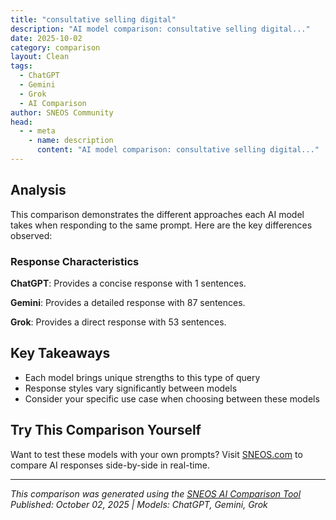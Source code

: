 ```yaml
---
title: "consultative selling digital"
description: "AI model comparison: consultative selling digital..."
date: 2025-10-02
category: comparison
layout: Clean
tags:
  - ChatGPT
  - Gemini
  - Grok
  - AI Comparison
author: SNEOS Community
head:
  - - meta
    - name: description
      content: "AI model comparison: consultative selling digital..."
---
```


<ChatComparison
  title="consultative selling digital"
  prompt="consultative selling digital"
  :responses='{
    "ChatGPT": "Consultative selling in a digital context combines the principles of consultative selling with digital tools and platforms to engage with customers effectively. This approach focuses on building relationships, understanding customer needs, and providing tailored solutions rather than simply pushing a product. Here’s a breakdown of how consultative selling can be applied in a digital environment:\n\n### Key Elements of Digital Consultative Selling\n\n1. **Understanding Customer Needs**:\n   - **Research and Analysis**: Utilize analytics tools to gather data on customer behaviors, preferences, and pain points.\n   - **Surveys and Feedback Forms**: Implement digital surveys or questionnaires to gain insights directly from customers.\n\n2. **Building Relationships**:\n   - **Personalized Communication**: Use email marketing and CRM systems to send tailored messages to prospects based on their interests and previous interactions.\n   - **Social Media Engagement**: Actively engage with customers via social media platforms to build rapport and trust.\n\n3. **Providing Value-Added Content**:\n   - **Educational Content**: Create blogs, webinars, e-books, and videos that address common challenges faced by your target audience and demonstrate thought leadership.\n   - **Consultative Webinars**: Host live sessions where potential customers can ask questions and receive expert advice.\n\n4. **Leveraging Technology**:\n   - **CRM Systems**: Use Customer Relationship Management platforms to track interactions and store information about customers, enabling personalized follow-ups.\n   - **Chatbots and AI**: Implement AI-driven chatbots for initial customer interactions, providing quick answers and routing complex queries to human sales reps.\n\n5. **Tailored Solutions**:\n   - **Product Demos and Trials**: Offer virtual demos or free trials of products to allow customers to see the value firsthand before making a purchase.\n   - **Customized Proposals**: Utilize digital tools to create personalized proposals and presentations that speak directly to the specific needs of the customer.\n\n6. **Follow-up and Nurturing**:\n   - **Drip Campaigns**: Use automated email sequences that nurture leads over time by providing relevant information and reminders.\n   - **Regular Check-ins**: Schedule follow-up meetings or calls through digital calendars to keep the conversation going and address any further questions or concerns.\n\n7. **Measuring Success**:\n   - **Analytics and KPIs**: Regularly analyze engagement metrics, conversion rates, and customer feedback to assess the effectiveness of your consultative selling approach.\n   - **Iterate and Improve**: Use the data collected to refine your approach continuously, ensuring it meets the evolving needs of your customers.\n\n### Tools for Digital Consultative Selling\n\n- **CRM Software**: Salesforce, HubSpot, Zoho\n- **Email Marketing**: Mailchimp, ActiveCampaign, Constant Contact\n- **Webinar Platforms**: Zoom, GoToWebinar, Webex\n- **Analytics Tools**: Google Analytics, Hotjar\n- **Social Media Management**: Hootsuite, Buffer\n- **Digital Collaboration**: Slack, Microsoft Teams, Trello\n\n### Conclusion\n\nIncorporating consultative selling into digital strategies can lead to deeper customer relationships, higher satisfaction, and better sales outcomes. The key is to focus on understanding the customer’s needs, delivering tailored solutions, and engaging meaningfully through digital channels. By fostering a consultative approach, sales teams can differentiate themselves in a crowded marketplace and build long-lasting customer loyalty.",
    "Gemini": "Okay, let\u0027s dive into the world of consultative selling in the digital landscape. Here\u0027s a comprehensive overview, covering key aspects, strategies, and how it differs from traditional approaches:\n\n**What is Consultative Selling?**\n\nConsultative selling is a sales approach focused on building trust and understanding a customer\u0027s needs, challenges, and goals before offering a product or service as a solution. It emphasizes acting as a trusted advisor and partner rather than simply a salesperson pushing a product.  It\u0027s about:\n\n*   **Understanding the Customer:** Deeply researching and learning about the customer\u0027s industry, business, and specific pain points.\n*   **Active Listening:** Asking insightful questions and carefully listening to the customer\u0027s responses.\n*   **Problem-Solving:** Collaborating with the customer to identify the root causes of their issues and explore potential solutions.\n*   **Education and Guidance:** Providing valuable information, insights, and recommendations to help the customer make informed decisions.\n*   **Long-Term Relationships:** Building lasting relationships based on trust, mutual respect, and ongoing support.\n\n**Consultative Selling in the Digital World: Key Differences and Considerations**\n\nThe core principles of consultative selling remain the same in the digital world, but the methods and channels used to interact with customers change significantly. Here\u0027s how:\n\n*   **Increased Self-Service:** Customers often do extensive research online before engaging with a salesperson. They\u0027re likely to be more informed and have specific questions.\n*   **Multiple Channels:** Interactions happen across various channels, including websites, social media, email, chat, video conferencing, and even online communities.\n*   **Data-Driven Insights:**  Digital tools provide access to vast amounts of data about customer behavior, preferences, and pain points, which can be used to personalize the sales process.\n*   **Remote Communication:**  Much of the interaction is remote, requiring strong communication skills and the ability to build rapport virtually.\n*   **Content is King:**  Providing valuable content (blog posts, ebooks, webinars, case studies) becomes a crucial part of the sales process, attracting leads and educating them about your expertise.\n*   **Automation and AI:**  Automation tools can help streamline repetitive tasks, personalize communication, and provide timely support. AI-powered tools can analyze customer data and provide insights to sales reps.\n\n**Key Strategies for Consultative Selling in the Digital Age**\n\nHere\u0027s a breakdown of strategies you can implement to excel in consultative selling online:\n\n1.  **Deep Customer Research \u0026 Persona Development:**\n\n    *   **Go beyond basic demographics:** Understand their industry, company size, business model, revenue, and key challenges.\n    *   **Leverage online tools:** Use LinkedIn Sales Navigator, Crunchbase, and industry research reports to gather information.\n    *   **Create detailed buyer personas:**  Define their goals, motivations, pain points, and buying behaviors.\n\n2.  **Content Marketing as a Foundation:**\n\n    *   **Create valuable, relevant content:**  Address your target audience\u0027s pain points and offer solutions.\n    *   **Use a variety of formats:**  Blog posts, ebooks, whitepapers, webinars, videos, infographics.\n    *   **Optimize for search engines:**  Ensure your content is easily discoverable by potential customers.\n    *   **Promote your content:**  Share it on social media, email, and other channels.\n\n3.  **Personalized Communication:**\n\n    *   **Segment your audience:**  Tailor your messaging to specific groups based on their needs and interests.\n    *   **Personalize emails:**  Use their name, company name, and mention specific details from their website or LinkedIn profile.\n    *   **Use dynamic content:**  Customize website content and landing pages based on visitor data.\n    *   **Address their specific pain points:**  Show them you understand their challenges and how your solution can help.\n\n4.  **Active Listening and Empathetic Communication:**\n\n    *   **Ask open-ended questions:**  Encourage customers to share their thoughts and concerns.\n    *   **Listen attentively:**  Pay attention to both what they say and how they say it.\n    *   **Summarize and clarify:**  Ensure you understand their needs accurately.\n    *   **Show empathy:**  Acknowledge their challenges and demonstrate that you care.\n\n5.  **Leverage Digital Tools for Enhanced Engagement:**\n\n    *   **CRM (Customer Relationship Management):** Manage customer interactions, track progress, and personalize communication. (Salesforce, HubSpot CRM, Zoho CRM)\n    *   **Sales Automation Tools:** Automate repetitive tasks, schedule follow-ups, and track email engagement. (Outreach, SalesLoft)\n    *   **Video Conferencing:**  Build rapport with customers through face-to-face interactions. (Zoom, Google Meet)\n    *   **Live Chat:**  Provide instant support and answer questions in real-time. (Intercom, Drift)\n    *   **Social Listening Tools:**  Monitor social media for mentions of your brand, competitors, and industry trends. (Mention, Brandwatch)\n\n6.  **Build Trust and Authority:**\n\n    *   **Share testimonials and case studies:**  Showcase how your solution has helped other customers.\n    *   **Offer free consultations or trials:**  Allow customers to experience the value of your solution firsthand.\n    *   **Participate in online communities:**  Engage in discussions, answer questions, and share your expertise.\n    *   **Be transparent and honest:**  Build trust by being upfront about your product\u0027s limitations and pricing.\n\n7.  **Focus on Value, Not Just Features:**\n\n    *   **Translate features into benefits:**  Explain how your product\u0027s features will solve their specific problems and help them achieve their goals.\n    *   **Quantify the value:**  Show them how your solution will save them time, money, or resources.\n    *   **Focus on the ROI (Return on Investment):**  Demonstrate the potential return they can expect from investing in your solution.\n\n8.  **Continuous Learning and Adaptation:**\n\n    *   **Stay up-to-date on industry trends:**  Understand the latest challenges and opportunities facing your customers.\n    *   **Analyze your sales data:**  Identify what\u0027s working and what\u0027s not.\n    *   **Experiment with new strategies and tools:**  Continuously improve your sales process.\n    *   **Seek feedback from customers:**  Learn how you can better meet their needs.\n\n**Example Scenarios**\n\n*   **Software Company Selling to a Marketing Agency:**\n\n    *   **Traditional Approach:**  Focus on the features of the software (e.g., \u0022Our software has advanced reporting and automation.\u0022).\n    *   **Consultative Approach:**\n        *   *Research:** Understand the agency\u0027s client base, services offered, and marketing challenges.\n        *   *Ask Questions:* \u0022What are your biggest challenges in managing client campaigns?  How are you currently measuring the success of your campaigns? What are your client\u0027s primary goals?\u0022\n        *   *Tailored Solution:* \u0022Based on your challenges with reporting, our software\u0027s custom dashboard and automated report generation could save you significant time and provide your clients with clear ROI insights.  Furthermore, the platform integrates seamlessly with other tools you use, enhancing the efficiency of your workflows.\u0022\n\n*   **E-commerce Company Selling to a Small Business:**\n\n    *   **Traditional Approach:**  Focus on the low price and free shipping.\n    *   **Consultative Approach:**\n        *   *Research:*  Learn about the business\u0027s target market, product line, and online presence.\n        *   *Ask Questions:*  \u0022What are your biggest challenges in attracting new customers? How are you managing your online inventory and order fulfillment? What are your plans for scaling your business?\u0022\n        *   *Tailored Solution:* \u0022Since you\u0027re targeting a younger demographic, leveraging our social media integration and mobile-optimized checkout process could significantly improve your conversion rates.  We also offer scalable inventory management options so that you can be prepared for future business growth.\u0022\n\n**Metrics for Measuring Success:**\n\n*   **Conversion Rates:**  The percentage of leads that convert into customers.\n*   **Sales Cycle Length:**  The time it takes to close a deal.\n*   **Customer Lifetime Value (CLTV):**  The total revenue you expect to generate from a single customer over the course of your relationship.\n*   **Customer Satisfaction (CSAT):**  Measures how satisfied customers are with your products or services.\n*   **Net Promoter Score (NPS):**  Measures customer loyalty and willingness to recommend your company.\n*   **Lead Generation:** Tracking the number and quality of leads generated through content marketing and other digital channels.\n\n**Challenges and How to Overcome Them**\n\n*   **Building Trust Remotely:**\n    *   *Solution:* Use video conferencing, provide clear and transparent information, and follow through on your promises.\n*   **Cutting Through the Noise:**\n    *   *Solution:* Create highly targeted and valuable content that resonates with your audience.\n*   **Keeping Up with Technology:**\n    *   *Solution:* Invest in training and development to ensure your sales team is proficient in the latest digital tools.\n*   **Maintaining Personalization at Scale:**\n    *   *Solution:* Leverage automation tools to personalize communication while still maintaining a human touch.\n\n**In Summary:**\n\nConsultative selling in the digital age is about adapting traditional sales principles to the online environment. It requires a deep understanding of your customers, leveraging digital tools effectively, creating valuable content, and building trust through personalized communication. By focusing on solving your customers\u0027 problems and building long-term relationships, you can achieve greater success in the digital landscape.\n",
    "Grok": "Consultative selling in a digital context refers to a sales approach where the salesperson acts as a trusted advisor to the customer, focusing on understanding their needs, challenges, and goals through digital channels, and then offering tailored solutions. Unlike traditional sales methods that prioritize pushing a product, consultative selling emphasizes building relationships, providing value, and solving problems, all while leveraging digital tools and platforms.\n\n### Key Principles of Consultative Selling in a Digital Environment:\n1. **Customer-Centric Focus**: Understand the customer\u2019s pain points, goals, and preferences by conducting thorough research using digital tools like CRM systems, social media insights, or data analytics.\n2. **Active Listening and Engagement**: Use digital communication tools (e.g., video calls, chat platforms, or email) to ask probing questions and listen to the customer\u2019s needs rather than immediately pitching a solution.\n3. **Personalized Solutions**: Leverage data and digital resources to offer customized recommendations that align with the customer\u2019s specific situation.\n4. **Education and Value Delivery**: Share valuable content such as blogs, whitepapers, webinars, or case studies through digital channels to educate the buyer and establish credibility.\n5. **Building Trust**: Create a rapport through consistent, transparent, and authentic interactions across digital touchpoints.\n6. **Collaboration**: Work with the customer as a partner to co-create solutions, using tools like shared documents, virtual meetings, or collaborative platforms.\n\n### How Digital Tools Enhance Consultative Selling:\n- **Data and Analytics**: Tools like CRM software (e.g., Salesforce, HubSpot) provide insights into customer behavior, preferences, and purchase history, enabling salespeople to tailor their approach.\n- **Digital Communication Platforms**: Video conferencing (e.g., Zoom, Microsoft Teams) and messaging apps allow for personal, real-time conversations regardless of location.\n- **Social Selling**: Platforms like LinkedIn enable relationship-building and thought leadership by sharing relevant content and engaging with prospects.\n- **Automation**: AI-driven tools can handle repetitive tasks (e.g., lead scoring, email follow-ups), allowing salespeople to focus on high-value consultative interactions.\n- **Content Marketing**: Digital content such as eBooks, videos, or interactive tools helps educate and guide customers through the buying journey.\n\n### Steps to Implement Consultative Selling Digitally:\n1. **Research and Preparation**: Use digital tools to gather information about the customer\u2019s industry, challenges, and competitors before engaging.\n2. **Engage with Empathy**: Start conversations by addressing the customer\u2019s needs or pain points rather than focusing on your product.\n3. **Ask Insightful Questions**: Use digital surveys, polls, or direct messaging to uncover deeper insights about the customer\u2019s goals and obstacles.\n4. **Provide Tailored Recommendations**: Share digital resources like personalized demos, case studies, or ROI calculators to demonstrate how your solution fits their needs.\n5. **Follow Up Consistently**: Use automated reminders or email sequences to stay top-of-mind while maintaining a personal touch.\n6. **Leverage Feedback**: Use digital feedback tools (e.g., surveys, customer reviews) to refine your approach and improve the customer experience.\n\n### Challenges of Consultative Selling in a Digital Space:\n- **Lack of Personal Connection**: Building trust digitally can be harder without face-to-face interaction. Overcome this by using video calls and personalized messaging.\n- **Information Overload**: Customers have access to vast amounts of online information, so salespeople must stand out by providing unique, expert insights.\n- **Technology Barriers**: Not all customers are comfortable with digital tools, so flexibility in communication methods is key.\n- **Time Constraints**: Digital interactions can feel transactional if not handled thoughtfully, so focus on meaningful engagement.\n\n### Benefits of Consultative Selling Digitally:\n- Wider reach and accessibility to connect with global audiences.\n- Scalability through automation and digital content.\n- Enhanced personalization using data-driven insights.\n- Cost-effectiveness compared to in-person sales visits.\n\nConsultative selling in a digital world is about blending human connection with technology to create a seamless, value-driven experience for the customer. By prioritizing relationships and problem-solving over hard selling, businesses can foster long-term loyalty and trust, even in a virtual environment. Would you like specific examples or tools to implement this approach?"
  }'
  published-date="14:37"
/>

## Analysis

This comparison demonstrates the different approaches each AI model takes when responding to the same prompt. Here are the key differences observed:

### Response Characteristics

**ChatGPT**: Provides a concise response with 1 sentences. 

**Gemini**: Provides a detailed response with 87 sentences. 

**Grok**: Provides a direct response with 53 sentences. 

## Key Takeaways

- Each model brings unique strengths to this type of query
- Response styles vary significantly between models
- Consider your specific use case when choosing between these models

## Try This Comparison Yourself

Want to test these models with your own prompts? Visit [SNEOS.com](https://sneos.com) to compare AI responses side-by-side in real-time.

---

*This comparison was generated using the [SNEOS AI Comparison Tool](https://sneos.com)*
*Published: October 02, 2025 | Models: ChatGPT, Gemini, Grok*
